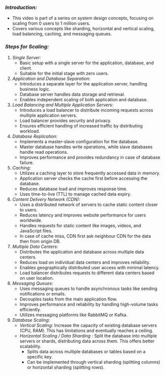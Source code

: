 ### *Introduction:*

- This video is part of a series on system design concepts, focusing on scaling from 0 users to 1 million users.
- Covers various concepts like sharding, horizontal and vertical scaling, load balancing, caching, and messaging queues.

### *Steps for Scaling:*

1. *Single Server:*
    - Basic setup with a single server for the application, database, and client.
    - Suitable for the initial stage with zero users.
2. *Application and Database Separation:*
    - Introduces a separate layer for the application server, handling business logic.
    - Database server handles data storage and retrieval.
    - Enables independent scaling of both application and database.
3. *Load Balancing and Multiple Application Servers:*
    - Introduces a load balancer to distribute incoming requests across multiple application servers.
    - Load balancer provides security and privacy.
    - Ensures efficient handling of increased traffic by distributing workload.
4. *Database Replication:*
    - Implements a master-slave configuration for the database.
    - Master database handles write operations, while slave databases handle read operations.
    - Improves performance and provides redundancy in case of database failure.
5. *Caching:*
    - Utilizes a caching layer to store frequently accessed data in memory.
    - Application server checks the cache first before accessing the database.
    - Reduces database load and improves response time.
    - Uses time-to-live (TTL) to manage cached data expiry.
6. *Content Delivery Network (CDN):*
    - Uses a distributed network of servers to cache static content closer to users.
    - Reduces latency and improves website performance for users worldwide.
    - Handles requests for static content like images, videos, and JavaScript files.
    - In case of cache miss, CDN first ask neighbour CDN for the data then from origin DB.
7. *Multiple Data Centers:*
    - Distributes the application and database across multiple data centers.
    - Reduces load on individual data centers and improves reliability.
    - Enables geographically distributed user access with minimal latency.
    - Load balancer distributes requests to different data centers based on user location.
8. *Messaging Queues:*
    - Uses messaging queues to handle asynchronous tasks like sending notifications or emails.
    - Decouples tasks from the main application flow.
    - Improves performance and reliability by handling high-volume tasks efficiently.
    - Utilizes messaging platforms like RabbitMQ or Kafka.
9. *Database Scaling:*
    - *Vertical Scaling:* Increase the capacity of existing database servers (CPU, RAM). This has limitations and eventually reaches a ceiling.
    - *Horizontal Scaling / Data Sharding :* Split the database into multiple servers or shards, distributing data across them. This offers better scalability.
        - Splits data across multiple databases or tables based on a specific key.
        - Can be implemented through vertical sharding (splitting columns) or horizontal sharding (splitting rows).
